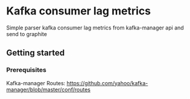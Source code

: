 # Kafka consumer lag metrics
Simple parser kafka consumer lag metrics from kafka-manager api and send to graphite

## Getting started

### Prerequisites
Kafka-manager Routes: https://github.com/yahoo/kafka-manager/blob/master/conf/routes
